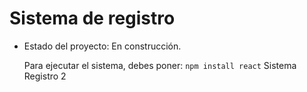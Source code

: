 <h1>Sistema de registro</h1>

- Estado del proyecto: En construcción.

  Para ejecutar el sistema, debes poner:
  ```npm install react```
Sistema Registro 2
